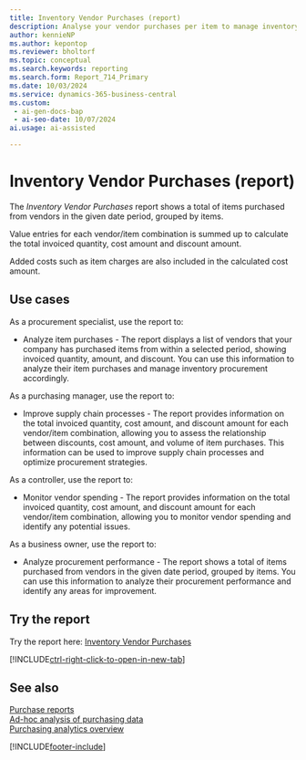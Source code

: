 ```yaml
---
title: Inventory Vendor Purchases (report)
description: Analyse your vendor purchases per item to manage inventory procurement and improve supply chain processes. Assess the relationship between discounts, cost amount, and volume of item purchases
author: kennieNP
ms.author: kepontop
ms.reviewer: bholtorf
ms.topic: conceptual
ms.search.keywords: reporting
ms.search.form: Report_714_Primary
ms.date: 10/03/2024
ms.service: dynamics-365-business-central
ms.custom:
 - ai-gen-docs-bap
 - ai-seo-date: 10/07/2024
ai.usage: ai-assisted

---
```


# Inventory Vendor Purchases (report)

The *Inventory Vendor Purchases* report shows a total of items purchased from vendors in the given date period, grouped by items.

Value entries for each vendor/item combination is summed up to calculate the total invoiced quantity, cost amount and discount amount.

Added costs such as item charges are also included in the calculated cost amount.

## Use cases

<!-- 
Prompt
Below is a report in an ERP system. Provide 3-4 use cases for different personas working with procurement.
Format like this:    
  
As a <persona>, use the report to    
* use case 1  
* use case 2    

Do not capitalize the persona names. 

## Report description
Displays a list of the vendors that your company has purchased items from within a selected period. It shows invoiced quantity, amount, and discount. The report can be used to analyze a company's item purchases.

### What the report does
Shows a total of items purchased from vendors in the given date period, grouped by items.

Value entries for each vendor/item combination is summed up to calculate the total invoiced quantity, cost amount and discount amount.

Added costs such as item charges are also included in the calculated cost amount.

### Use cases
Analyse your vendor purchases per item to manage inventory procurement and improve supply chain processes.
Assess the relationship between discounts, cost amount, and volume of item purchases.

Please include your data sources and URLs
 -->

As a procurement specialist, use the report to:
* Analyze item purchases - The report displays a list of vendors that your company has purchased items from within a selected period, showing invoiced quantity, amount, and discount. You can use this information to analyze their item purchases and manage inventory procurement accordingly.

As a purchasing manager, use the report to:
* Improve supply chain processes - The report provides information on the total invoiced quantity, cost amount, and discount amount for each vendor/item combination, allowing you to assess the relationship between discounts, cost amount, and volume of item purchases. This information can be used to improve supply chain processes and optimize procurement strategies.

As a controller, use the report to:
* Monitor vendor spending - The report provides information on the total invoiced quantity, cost amount, and discount amount for each vendor/item combination, allowing you to monitor vendor spending and identify any potential issues.

As a business owner, use the report to:
* Analyze procurement performance - The report shows a total of items purchased from vendors in the given date period, grouped by items. You can use this information to analyze their procurement performance and identify any areas for improvement.

## Try the report

Try the report here: [Inventory Vendor Purchases](https://businesscentral.dynamics.com?report=714)

[!INCLUDE[ctrl-right-click-to-open-in-new-tab](../includes/ctrl-right-click-to-open-in-new-tab.md)]


## See also

[Purchase reports](../purchase-reports.md)  
[Ad-hoc analysis of purchasing data](../ad-hoc-analysis-purchasing.md)  
[Purchasing analytics overview](../purchasing-analytics-overview.md)   

[!INCLUDE[footer-include](../includes/footer-banner.md)]